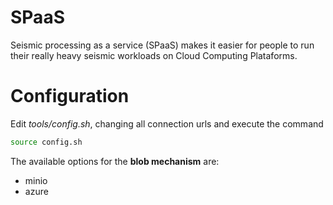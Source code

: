 # SPaaS

Seismic processing as a service (SPaaS) makes it easier for people to run their really heavy seismic workloads on Cloud Computing Plataforms.

# Configuration

Edit *tools/config.sh*, changing all connection urls and execute the command

```sh
source config.sh
```

The available options for the **blob mechanism** are:

* minio
* azure